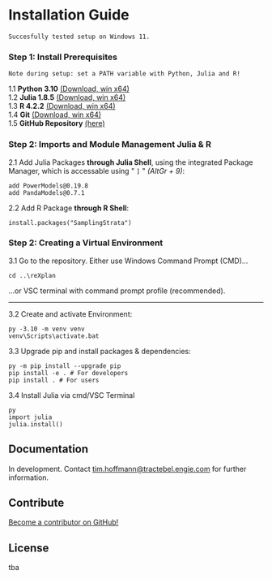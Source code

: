 # Installation Guide

```{note}
Succesfully tested setup on Windows 11.
```

### Step 1: Install Prerequisites

```{important}
Note during setup: set a PATH variable with Python, Julia and R!
```

1.1 **Python 3.10** [(Download, win x64)](https://www.python.org/ftp/python/3.10.10/python-3.10.10-amd64.exe)\
1.2 **Julia 1.8.5** [(Download, win x64)](https://julialang-s3.julialang.org/bin/winnt/x64/1.8/julia-1.8.5-win64.exe)\
1.3 **R 4.2.2** [(Download, win x64)](https://ftp.fau.de/cran/bin/windows/base/old/4.2.2/R-4.2.2-win.exe)\
1.4 **Git** [(Download, win x64)](https://github.com/git-for-windows/git/releases/download/v2.43.0.windows.1/Git-2.43.0-64-bit.exe)\
1.5 **GitHub Repository** [(here)](https://github.com/Tractebel-Engineering/reXplan-repo)

### Step 2: Imports and Module Management Julia & R

2.1 Add Julia Packages **through Julia Shell**, using the integrated Package Manager, which is accessable using " `]` " _(AltGr + 9)_:
```
add PowerModels@0.19.8
add PandaModels@0.7.1
```

2.2 Add R Package **through R Shell**:
```
install.packages("SamplingStrata")
```

### Step 2: Creating a Virtual Environment

3.1 Go to the repository. Either use Windows Command Prompt (CMD)...
```
cd ..\reXplan
```

...or VSC terminal with command prompt profile (recommended).

---

3.2 Create and activate Environment:
```
py -3.10 -m venv venv
venv\Scripts\activate.bat
```

3.3 Upgrade pip and install packages & dependencies:
```
py -m pip install --upgrade pip
pip install -e . # For developers
pip install . # For users
```

3.4 Install Julia via cmd/VSC Terminal
```
py
import julia
julia.install()
```

## Documentation
In development. Contact tim.hoffmann@tractebel.engie.com for further information.

## Contribute
[Become a contributor on GitHub!](https://github.com/Tractebel-Engineering/reXplan-repo)

## License
tba
